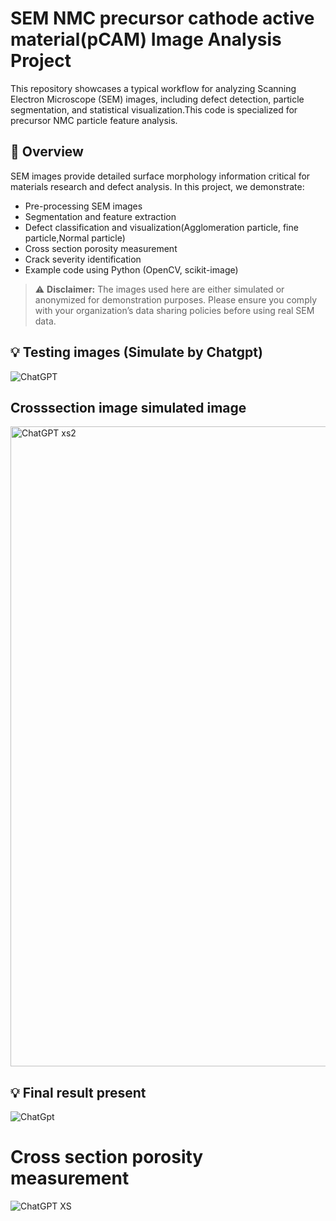 # SEM NMC precursor cathode active material(pCAM) Image Analysis Project
This repository showcases a typical workflow for analyzing Scanning Electron Microscope (SEM) images, including defect detection, particle segmentation, and statistical visualization.This code is specialized for precursor NMC particle feature analysis. 

## 🔬 Overview

SEM images provide detailed surface morphology information critical for materials research and defect analysis. In this project, we demonstrate:

- Pre-processing SEM images
- Segmentation and feature extraction
- Defect classification and visualization(Agglomeration particle, fine particle,Normal particle)
- Cross section porosity measurement
- Crack severity identification
- Example code using Python (OpenCV, scikit-image)

> ⚠️ **Disclaimer:** The images used here are either simulated or anonymized for demonstration purposes. Please ensure you comply with your organization’s data sharing policies before using real SEM data.
## 💡 Testing images (Simulate by Chatgpt)
![ChatGPT](https://github.com/user-attachments/assets/8e046299-5563-4180-a6b2-d19f5d3edd00)
## Crosssection image simulated image 
<img width="1024" height="1024" alt="ChatGPT xs2" src="https://github.com/user-attachments/assets/1d0c8674-9ed2-456e-9082-14ffd08a9d80" />


> 
## 💡 Final result present
![ChatGpt](https://github.com/user-attachments/assets/dfa5d2af-08c0-4fbb-a82e-d714646158ed)

# Cross section porosity measurement 
![ChatGPT XS](https://github.com/user-attachments/assets/19255a05-f379-4370-a77a-50908ba6a540)




